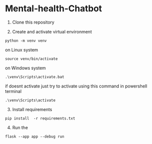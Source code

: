 # Mental-health-Chatbot

1. Clone this repository

2. Create and activate virtual environment

```
python -m venv venv
```

on Linux system

```
source venv/bin/activate
```

on Windows system

```
.\venv\Scripts\activate.bat
```

if doesnt activate just try to activate using this command in powershell terminal

```
.\venv\Scripts\activate
```

3. Install requirements

```
pip install  -r requirements.txt
```

4. Run the

```
flask --app app --debug run
```
